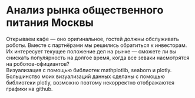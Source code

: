 # Анализ рынка общественного питания Москвы
Открываем кафе — оно оригинальное, гостей должны обслуживать роботы. Вместе с партнёрами мы решились обратиться к инвесторам. Их интересует текущее положение дел на рынке — сможете ли вы снискать популярность на долгое время, когда все зеваки насмотрятся на роботов-официантов? <br>
Визуализация с помощью библиотек mathplotlib, seaborn и plotly. Большинство моих визуализаций данных сделаны с помощью библиотеки plotly, возможно поэтому некорректно отображаются графики на github.
